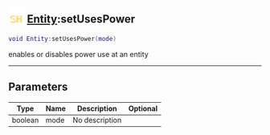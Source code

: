 ## <img src="../../.gitbook/assets/shared.png" width="32" height="32" /> [Entity](../entity/README.md):setUsesPower

```lua
void Entity:setUsesPower(mode)
```

enables or disables power use at an entity

------
## Parameters

| Type   | Name | Description | Optional |
| ------ | ---- | ----------- | -------: |
| boolean | mode | No description |  |

